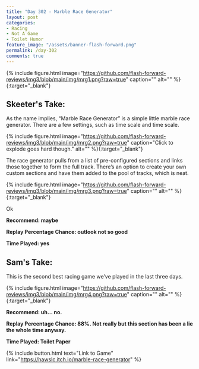 ```yaml
---
title: "Day 302 - Marble Race Generator"
layout: post
categories:
- Racing
- Not A Game
- Toilet Humor
feature_image: "/assets/banner-flash-forward.png"
permalink: /day-302
comments: true
---
```


{% include figure.html image="https://github.com/flash-forward-reviews/img3/blob/main/img/mrg1.png?raw=true" caption="" alt="" %}{:target="_blank"}
 
## Skeeter's Take:

As the name implies, “Marble Race Generator” is a simple little marble race generator. There are a few settings, such as time scale and time scale. 

{% include figure.html image="https://github.com/flash-forward-reviews/img3/blob/main/img/mrg2.png?raw=true" caption="Click to explode goes hard though." alt="" %}{:target="_blank"}

The race generator pulls from a list of pre-configured sections and links those together to form the full track. There’s an option to create your own custom sections and have them added to the pool of tracks, which is neat. 

{% include figure.html image="https://github.com/flash-forward-reviews/img3/blob/main/img/mrg3.png?raw=true" caption="" alt="" %}{:target="_blank"}

Ok
 
**Recommend: maybe**

**Replay Percentage Chance: outlook not so good**

**Time Played: yes**

## Sam's Take:

This is the second best racing game we’ve played in the last three days.

{% include figure.html image="https://github.com/flash-forward-reviews/img3/blob/main/img/mrg4.png?raw=true" caption="" alt="" %}{:target="_blank"}

**Recommend: uh... no.**

**Replay Percentage Chance: 88%. Not really but this section has been a lie the whole time anyway.**

**Time Played: Toilet Paper**

{% include button.html text="Link to Game" link="https://hawslc.itch.io/marble-race-generator" %}